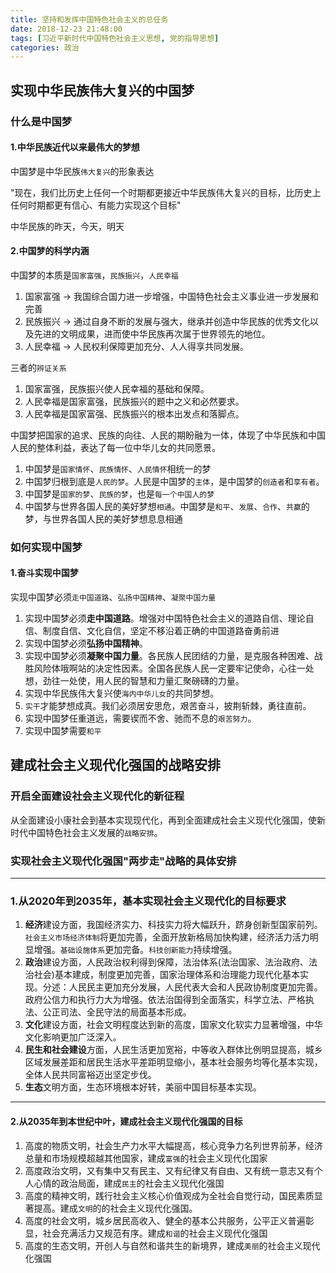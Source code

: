 ```yaml
---
title: 坚持和发挥中国特色社会主义的总任务
date: 2018-12-23 21:48:00
tags: [习近平新时代中国特色社会主义思想, 党的指导思想]
categories: 政治
---
```



## 实现中华民族伟大复兴的中国梦



### 什么是中国梦



#### 1.中华民族近代以来最伟大的梦想



中国梦是中华民族`伟大复兴`的形象表达

"现在，我们比历史上任何一个时期都更接近中华民族伟大复兴的目标，比历史上任何时期都更有信心、有能力实现这个目标"

中华民族的昨天，今天，明天



#### 2.中国梦的**科学内涵**

中国梦的本质是`国家富强`，`民族振兴`，`人民幸福`

1. 国家富强 -> 我国综合国力进一步增强，中国特色社会主义事业进一步发展和完善
2. 民族振兴 -> 通过自身不断的发展与强大，继承并创造中华民族的优秀文化以及先进的文明成果，进而使中华民族再次属于世界领先的地位。
3. 人民幸福 -> 人民权利保障更加充分、人人得享共同发展。

三者的`辨证关系`

1. 国家富强，民族振兴使人民幸福的基础和保障。
2. 人民幸福是国家富强，民族振兴的题中之义和必然要求。
3. 人民幸福是国家富强、民族振兴的根本出发点和落脚点。



中国梦把国家的追求、民族的向往、人民的期盼融为一体，体现了中华民族和中国人民的整体利益，表达了每一位中华儿女的共同愿景。

1. 中国梦是`国家情怀`、`民族情怀`、`人民情怀`相统一的梦
2. 中国梦归根到底是`人民的梦`。人民是中国梦的`主体`，是中国梦的`创造者`和`享有者`。
3. 中国梦是`国家的梦`、`民族的梦`，也是`每一个中国人的梦`
4. 中国梦与世界各国人民的美好梦想`相通`。中国梦是`和平`、`发展`、`合作`、`共赢`的梦，与世界各国人民的美好梦想息息相通





### 如何实现中国梦



#### 1.奋斗实现中国梦

实现中国梦必须`走中国道路`、`弘扬中国精神`、`凝聚中国力量`

1. 实现中国梦必须**走中国道路**。增强对中国特色社会主义的道路自信、理论自信、制度自信、文化自信，坚定不移沿着正确的中国道路奋勇前进
2. 实现中国梦必须**弘扬中国精神**。
3. 实现中国梦必须**凝聚中国力量**。各民族人民团结的力量，是克服各种困难、战胜风险体哦啊站的决定性因素。全国各民族人民一定要牢记使命，心往一处想，劲往一处使，用人民的智慧和力量汇聚磅礴的力量。
4. 实现中华民族伟大复兴使`海内中华儿女`的共同梦想。
5. `实干`才能梦想成真。我们必须居安思危，艰苦奋斗，披荆斩棘，勇往直前。
6. 实现中国梦任重道远，需要锲而不舍、驰而不息的`艰苦努力`。
7. 实现中国梦需要`和平`




## 建成社会主义现代化强国的战略安排



### 开启全面建设社会主义现代化的新征程

从全面建设小康社会到基本实现现代化，再到全面建成社会主义现代化强国，使新时代中国特色社会主义发展的`战略安排`。



### 实现社会主义现代化强国"两步走"战略的具体安排

---

### 1.从2020年到2035年，基本实现社会主义现代化的目标要求

1. **经济**建设方面，我国经济实力、科技实力将大幅跃升，跻身创新型国家前列。`社会主义市场经济体制`将更加完善，全面开放新格局加快构建，经济活力活力明显增强。`基础设施体系`更加完备。`科技创新能力`持续增强。
2. **政治**建设方面，人民政治权利得到保障，法治体系(法治国家、法治政府、法治社会)基本建成，制度更加完善，国家治理体系和治理能力现代化基本实现。分述：人民民主更加充分发展，人民代表大会和人民政协制度更加完善。政府公信力和执行力大为增强。依法治国得到全面落实，科学立法、严格执法、公正司法、全民守法的局面基本形成。
3. **文化**建设方面，社会文明程度达到新的高度，国家文化软实力显著增强，中华文化影响更加广泛深入。
4. **民生和社会建设**方面，人民生活更加宽裕，中等收入群体比例明显提高，城乡区域发展差距和居民生活水平差距明显缩小，基本社会服务均等化基本实现，全体人民共同富裕迈出坚定步伐。
5. **生态**文明方面，生态环境根本好转，美丽中国目标基本实现。

---

#### 2.从2035年到本世纪中叶，建成社会主义现代化强国的目标

1. 高度的物质文明，社会生产力水平大幅提高，核心竞争力名列世界前茅，经济总量和市场规模超越其他国家，建成`富强`的社会主义现代化国家
2. 高度政治文明，又有集中又有民主、又有纪律又有自由、又有统一意志又有个人心情的政治局面，建成`民主`的社会主义现代化强国
3. 高度的精神文明，践行社会主义核心价值观成为全社会自觉行动，国民素质显著提高。建成`文明`的的社会主义现代化强国。
4. 高度的社会文明，城乡居民高收入、健全的基本公共服务，公平正义普遍彰显，社会充满活力又规范有序。建成`和谐`的社会主义现代化强国
5. 高度的生态文明，开创人与自然和谐共生的新境界，建成`美丽`的社会主义现代化强国



